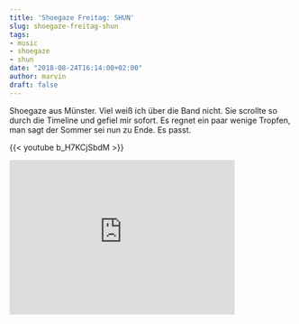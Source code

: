 ```yaml
---
title: 'Shoegaze Freitag: SHUN'
slug: shoegaze-freitag-shun
tags:
- music
- shoegaze
- shun
date: "2018-08-24T16:14:00+02:00"
author: marvin
draft: false
---
```

Shoegaze aus Münster. Viel weiß ich über die Band nicht. Sie scrollte so durch die Timeline und gefiel mir sofort. Es regnet ein paar wenige Tropfen, man sagt der Sommer sei nun zu Ende. Es passt.

{{< youtube b_H7KCjSbdM >}}

<iframe style="border: 0; width: 400px; height: 274px;" src="https://bandcamp.com/EmbeddedPlayer/album=1456277839/size=large/bgcol=ffffff/linkcol=0687f5/artwork=small/transparent=true/" seamless><a href="http://reptilemusic.bandcamp.com/album/shun-nothing-quite-as-heavy-ep">SHUN - Nothing Quite As Heavy (EP) by SHUN</a></iframe>